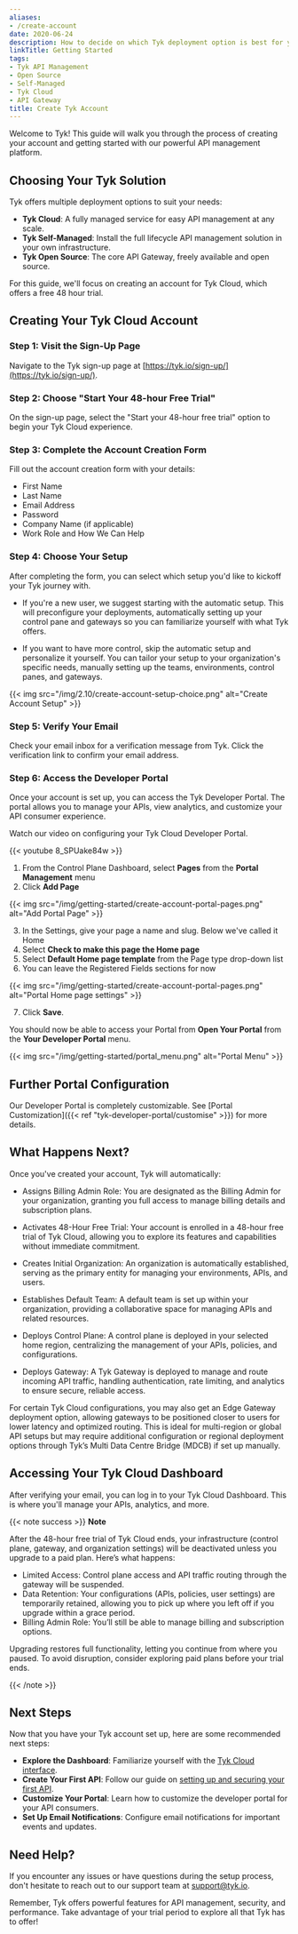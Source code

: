 ```yaml
---
aliases:
- /create-account
date: 2020-06-24
description: How to decide on which Tyk deployment option is best for you
linkTitle: Getting Started
tags:
- Tyk API Management
- Open Source
- Self-Managed
- Tyk Cloud
- API Gateway
title: Create Tyk Account
---
```



Welcome to Tyk! This guide will walk you through the process of creating your account and getting started with our powerful API management platform.

## Choosing Your Tyk Solution

Tyk offers multiple deployment options to suit your needs:

- **Tyk Cloud**: A fully managed service for easy API management at any scale.
- **Tyk Self-Managed**: Install the full lifecycle API management solution in your own infrastructure.
- **Tyk Open Source**: The core API Gateway, freely available and open source.

For this guide, we'll focus on creating an account for Tyk Cloud, which offers a free 48 hour trial.

## Creating Your Tyk Cloud Account

### Step 1: Visit the Sign-Up Page

Navigate to the Tyk sign-up page at [https://tyk.io/sign-up/](https://tyk.io/sign-up/).

### Step 2: Choose "Start Your 48-hour Free Trial"

On the sign-up page, select the "Start your 48-hour free trial" option to begin your Tyk Cloud experience.

### Step 3: Complete the Account Creation Form

Fill out the account creation form with your details:

- First Name
- Last Name
- Email Address
- Password
- Company Name (if applicable)
- Work Role and How We Can Help

### Step 4: Choose Your Setup

After completing the form, you can select which setup you'd like to kickoff your Tyk journey with.

- If you're a new user, we suggest starting with the automatic setup. This will preconfigure your deployments, automatically setting up your control pane and gateways so you can familiarize yourself with what Tyk offers.

- If you want to have more control, skip the automatic setup and personalize it yourself. You can tailor your setup to your organization's specific needs, manually setting up the teams, environments, control panes, and gateways. 

{{< img src="/img/2.10/create-account-setup-choice.png" alt="Create Account Setup" >}}


### Step 5: Verify Your Email

Check your email inbox for a verification message from Tyk. Click the verification link to confirm your email address.

### Step 6: Access the Developer Portal

Once your account is set up, you can access the Tyk Developer Portal. The portal allows you to manage your APIs, view analytics, and customize your API consumer experience.

Watch our video on configuring your Tyk Cloud Developer Portal.

{{< youtube 8_SPUake84w >}}

1. From the Control Plane Dashboard, select **Pages** from the **Portal Management** menu
2. Click **Add Page**

{{< img src="/img/getting-started/create-account-portal-pages.png" alt="Add Portal Page" >}}

3. In the Settings, give your page a name and slug. Below we've called it Home
4. Select **Check to make this page the Home page**
5. Select **Default Home page template** from the Page type drop-down list
6. You can leave the Registered Fields sections for now

{{< img src="/img/getting-started/create-account-portal-pages.png" alt="Portal Home page settings" >}}

7. Click **Save**.

You should now be able to access your Portal from **Open Your Portal** from the **Your Developer Portal** menu.

{{< img src="/img/getting-started/portal_menu.png" alt="Portal Menu" >}}

## Further Portal Configuration

Our Developer Portal is completely customizable. See [Portal Customization]({{< ref "tyk-developer-portal/customise" >}}) for more details.


## What Happens Next?

Once you've created your account, Tyk will automatically:

- Assigns Billing Admin Role: You are designated as the Billing Admin for your organization, granting you full access to manage billing details and subscription plans.

- Activates 48-Hour Free Trial: Your account is enrolled in a 48-hour free trial of Tyk Cloud, allowing you to explore its features and capabilities without immediate commitment.

- Creates Initial Organization: An organization is automatically established, serving as the primary entity for managing your environments, APIs, and users.

- Establishes Default Team: A default team is set up within your organization, providing a collaborative space for managing APIs and related resources.

- Deploys Control Plane: A control plane is deployed in your selected home region, centralizing the management of your APIs, policies, and configurations.

- Deploys Gateway: A Tyk Gateway is deployed to manage and route incoming API traffic, handling authentication, rate limiting, and analytics to ensure secure, reliable access.

For certain Tyk Cloud configurations, you may also get an Edge Gateway deployment option, allowing gateways to be positioned closer to users for lower latency and optimized routing. This is ideal for multi-region or global API setups but may require additional configuration or regional deployment options through Tyk’s Multi Data Centre Bridge (MDCB) if set up manually.

## Accessing Your Tyk Cloud Dashboard

After verifying your email, you can log in to your Tyk Cloud Dashboard. This is where you'll manage your APIs, analytics, and more.


{{< note success >}}
**Note**  

After the 48-hour free trial of Tyk Cloud ends, your infrastructure (control plane, gateway, and organization settings) will be deactivated unless you upgrade to a paid plan. Here’s what happens:

- Limited Access: Control plane access and API traffic routing through the gateway will be suspended.
- Data Retention: Your configurations (APIs, policies, user settings) are temporarily retained, allowing you to pick up where you left off if you upgrade within a grace period.
- Billing Admin Role: You’ll still be able to manage billing and subscription options.

Upgrading restores full functionality, letting you continue from where you paused. To avoid disruption, consider exploring paid plans before your trial ends.

{{< /note >}}

## Next Steps

Now that you have your Tyk account set up, here are some recommended next steps:

- **Explore the Dashboard**: Familiarize yourself with the [Tyk Cloud interface](/tyk-dashboard).
- **Create Your First API**: Follow our guide on [setting up and securing your first API](/configure-api).
- **Customize Your Portal**: Learn how to customize the developer portal for your API consumers.
- **Set Up Email Notifications**: Configure email notifications for important events and updates.

## Need Help?

If you encounter any issues or have questions during the setup process, don't hesitate to reach out to our support team at support@tyk.io.

Remember, Tyk offers powerful features for API management, security, and performance. Take advantage of your trial period to explore all that Tyk has to offer!